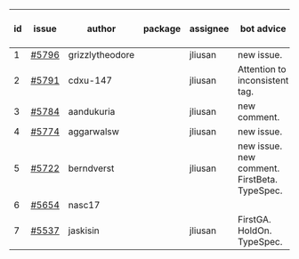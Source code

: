 | id | issue | author | package | assignee | bot advice | created date of issue | target release date | date from target |
| ------ | ------ | ------ | ------ | ------ | ------ | ------ | ------ | :-----: |
| 1 | [#5796](https://github.com/Azure/sdk-release-request/issues/5796) | grizzlytheodore |  | jliusan | new issue. | 01-06 | 01-24 |  |
| 2 | [#5791](https://github.com/Azure/sdk-release-request/issues/5791) | cdxu-147 |  | jliusan | Attention to inconsistent tag. | 12-26 | 01-24 |  |
| 3 | [#5784](https://github.com/Azure/sdk-release-request/issues/5784) | aandukuria |  | jliusan | new comment. | 12-16 | 01-23 |  |
| 4 | [#5774](https://github.com/Azure/sdk-release-request/issues/5774) | aggarwalsw |  | jliusan | new issue. | 12-11 | 01-24 |  |
| 5 | [#5722](https://github.com/Azure/sdk-release-request/issues/5722) | berndverst |  | jliusan | new issue. new comment. FirstBeta. TypeSpec. | 11-15 | 02-21 |  |
| 6 | [#5654](https://github.com/Azure/sdk-release-request/issues/5654) | nasc17 |  |  |  | 10-29 | 11-05 |  |
| 7 | [#5537](https://github.com/Azure/sdk-release-request/issues/5537) | jaskisin |  | jliusan | FirstGA. HoldOn. TypeSpec. | 09-27 | 01-24 |  |
